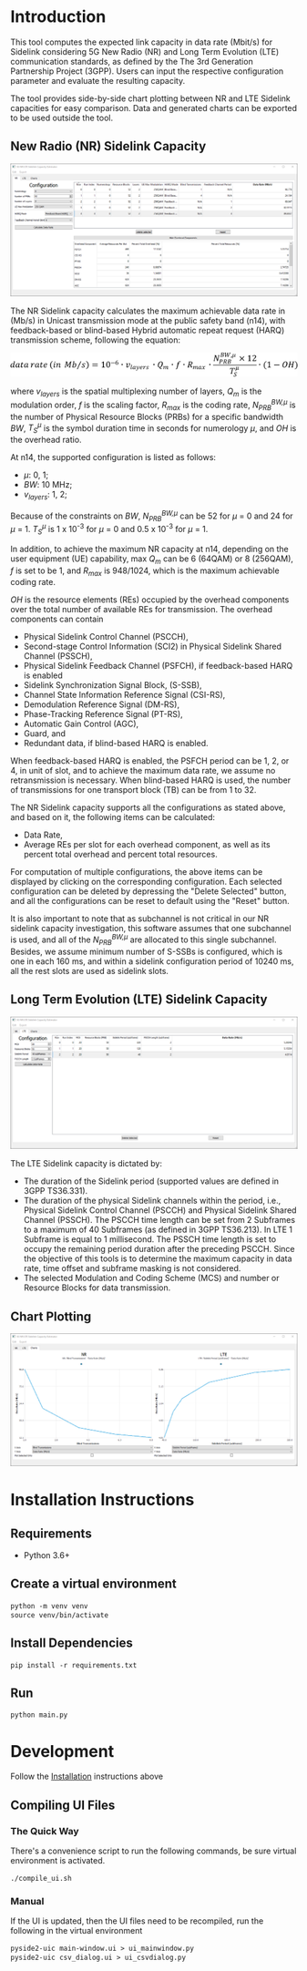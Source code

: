 # Introduction
This tool computes the expected link capacity in data rate (Mbit/s) for Sidelink considering 5G New Radio (NR) and Long Term Evolution (LTE) communication standards, as defined by the The 3rd Generation Partnership Project (3GPP). Users can input the respective configuration parameter and evaluate the resulting capacity.

The tool provides side-by-side chart plotting between NR and LTE Sidelink capacities for easy comparison. Data and generated charts can be exported to be used outside the tool.

## New Radio (NR) Sidelink Capacity
![Application Screenshot NR](preview-screenshot-NR.png)

The NR Sidelink capacity calculates the maximum achievable data rate in (Mb/s) in Unicast transmission mode at the public safety band (n14), with feedback-based or blind-based Hybrid automatic repeat request (HARQ) transmission scheme, following the equation:

![Application Screenshot LTE](capacity_eq.png)

where *v<sub>layers</sub>* is the spatial multiplexing number of layers, *Q<sub>m</sub>* is the modulation order, *f* is the scaling factor, *R<sub>max</sub>* is the coding rate, *N<sub>PRB</sub><sup>BW,&mu;</sup>* is the number of Physical Resource Blocks (PRBs) for a specific bandwidth *BW*, *T<sub>S</sub><sup>&mu;</sup>* is the symbol duration time in seconds for numerology *&mu;*, and *OH* is the overhead ratio.

At n14, the supported configuration is listed as follows:

- *&mu;*: 0, 1;
- *BW*: 10 MHz;
- *v<sub>layers</sub>*: 1, 2;

Because of the constraints on *BW*, *N<sub>PRB</sub><sup>BW,&mu;</sup>* can be 52 for *&mu;* = 0 and 24 for *&mu;* = 1. *T<sub>S</sub><sup>&mu;</sup>* is 1 x 10<sup>-3</sup> for *&mu;* = 0 and 0.5 x 10<sup>-3</sup> for *&mu;* = 1.

In addition, to achieve the maximum NR capacity at n14, depending on the user equipment (UE) capability,  max *Q<sub>m</sub>* can be 6 (64QAM) or 8 (256QAM), *f* is set to be 1, and *R<sub>max</sub>* is 948/1024, which is the maximum achievable coding rate.

*OH* is the resource elements (REs) occupied by the overhead components over the total number of available REs for transmission. The overhead components can contain

- Physical Sidelink Control Channel (PSCCH),
- Second-stage Control Information (SCI2) in Physical Sidelink Shared Channel (PSSCH),
- Physical Sidelink Feedback Channel (PSFCH), if feedback-based HARQ is enabled
- Sidelink Synchronization Signal Block, (S-SSB),
- Channel State Information Reference Signal (CSI-RS),
- Demodulation Reference Signal (DM-RS),
- Phase-Tracking Reference Signal (PT-RS),
- Automatic Gain Control (AGC),
- Guard, and
- Redundant data, if blind-based HARQ is enabled.

When feedback-based HARQ is enabled, the PSFCH period can be 1, 2, or 4, in unit of slot, and to achieve the maximum data rate, we assume no retransmission is necessary. When blind-based HARQ is used, the number of transmissions for one transport block (TB) can be from 1 to 32.

The NR Sidelink capacity supports all the configurations as stated above, and based on it, the following items can be calculated:

- Data Rate,
- Average REs per slot for each overhead component, as well as its percent total overhead and percent total resources. 

For computation of multiple configurations, the above items can be displayed by clicking on the corresponding configuration. Each selected configuration can be deleted by depressing the "Delete Selected" button, and all the configurations can be reset to default using the "Reset" button. 

It is also important to note that as subchannel is not critical in our NR sidelink capacity investigation, this software assumes that one subchannel is used, and all of the *N<sub>PRB</sub><sup>BW,&mu;</sup>* are allocated to this single subchannel. Besides, we assume minimum number of S-SSBs is configured, which is one in each 160 ms, and within a sidelink configuration period of 10240 ms, all the rest slots are used as sidelink slots.

## Long Term Evolution (LTE) Sidelink Capacity
![Application Screenshot LTE](preview-screenshot-LTE.png)

The LTE Sidelink capacity is dictated by:
- The duration of the Sidelink period (supported values are defined in 3GPP TS36.331).
- The duration of the physical Sidelink channels within the period, i.e., Physical Sidelink Control Channel (PSCCH) and Physical Sidelink Shared Channel (PSSCH). The PSCCH time length can be set from 2 Subframes to a maximum of 40 Subframes (as defined in 3GPP TS36.213). In LTE 1 Subframe is equal to 1 millisecond. The PSSCH time length is set to occupy the remaining period duration after the preceding PSCCH. Since the objective of this tools is to determine the maximum capacity in data rate, time offset and subframe masking is not considered.
- The selected Modulation and Coding Scheme (MCS) and number or Resource Blocks for data transmission.

## Chart Plotting
![Application Screenshot LTE](preview-screenshot-charts.png)

# Installation Instructions

## Requirements

* Python 3.6+

## Create a virtual environment

```shell
python -m venv venv
source venv/bin/activate
```

## Install Dependencies

```shell
pip install -r requirements.txt
```

## Run

```shell
python main.py
```

# Development
Follow the [Installation](#installation) instructions above

## Compiling UI Files

### The Quick Way
There's a convenience script to run the following commands,
be sure virtual environment is activated.
```shell
./compile_ui.sh
```

### Manual

If the UI is updated, then the UI files need to be recompiled, run the
following in the virtual environment

```shell
pyside2-uic main-window.ui > ui_mainwindow.py
pyside2-uic csv_dialog.ui > ui_csvdialog.py
```

